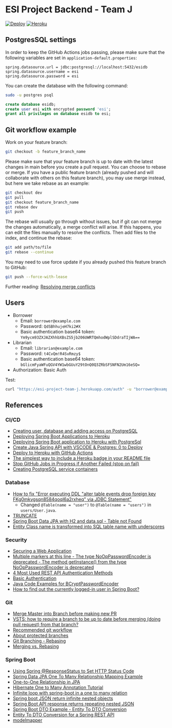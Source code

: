 # ESI Project Backend - Team J

[![Deploy](https://github.com/chaosrun/ESI-project-backend/actions/workflows/heroku-deploy.yml/badge.svg)](https://github.com/chaosrun/ESI-project-backend/actions/workflows/heroku-deploy.yml) [![Heroku](https://pyheroku-badge.herokuapp.com/?app=esi-project-team-j&style=flat)](https://esi-project-team-j.herokuapp.com) 

## PostgresSQL settings

In order to keep the GitHub Actions jobs passing, please make sure that the following variables are set in `application-default.properties`:

```
spring.datasource.url = jdbc:postgresql://localhost:5432/esidb
spring.datasource.username = esi
spring.datasource.password = esi
```

You can create the database with the following command:

```bash
sudo -u postgres psql
```

```sql
create database esidb;
create user esi with encrypted password 'esi';
grant all privileges on database esidb to esi;
```

## Git workflow example

Work on your feature branch:

```bash
git checkout -b feature_branch_name
```

Please make sure that your feature branch is up to date with the latest changes in main before you create a pull request. You can choose to rebase or merge. If you have a public feature branch (already pushed and will collaborate with others on this feature branch), you may use merge instead, but here we take rebase as an example:

```bash
git checkout dev
git pull
git checkout feature_branch_name
git rebase dev
git push
```

The rebase will usually go through without issues, but if git can not merge the changes automatically, a merge conflict will arise. If this happens, you can edit the files manually to resolve the conflicts. Then add files to the index, and continue the rebase:

```bash
git add path/to/file
git rebase --continue
```

You may need to use force update if you already pushed this feature branch to GitHub:

```bash
git push --force-with-lease
```

Further reading: [Resolving merge conflicts](https://docs.openstack.org/doc-contrib-guide/additional-git-workflow/rebase.html)

## Users

- Borrower
    - Email: `borrower@example.com`
    - Password: `QdSBhhujeH7ki2#X`
    - Basic authentication base64 token: `Ym9ycm93ZXJAZXhhbXBsZS5jb206UWRTQmhodWplSDdraTIjWA==`
- Librarian
    - Email: `librarian@example.com`
    - Password: `t4CvQm!R4SvRmzy$`
    - Basic authentication base64 token: `bGlicmFyaWFuQGV4YW1wbGUuY29tOnQ0Q3ZRbSFSNFN2Um16eSQ=`
- Authorization: Basic Auth

Test:

```bash
curl "https://esi-project-team-j.herokuapp.com/auth" -u "borrower@example.com:QdSBhhujeH7ki2#X"
```

## References

### CI/CD

- [Creating user, database and adding access on PostgreSQL](https://medium.com/coding-blocks/creating-user-database-and-adding-access-on-postgresql-8bfcd2f4a91e)
- [Deploying Spring Boot Applications to Heroku](https://devcenter.heroku.com/articles/deploying-spring-boot-apps-to-heroku)
- [Deploying Spring Boot application to Heroku with PostgreSql](https://levelup.gitconnected.com/deploying-spring-boot-application-to-heroku-with-postgresql-dc94f193464c)
- [Create Java Spring API with VSCODE & Postgres: 0 to Deploy ](https://dev.to/alexmercedcoder/create-java-spring-api-with-vscode-postgres-0-to-deploy-142)
- [Deploy to Heroku with GitHub Actions](https://remarkablemark.org/blog/2021/03/12/github-actions-deploy-to-heroku/)
- [The simplest way to include a Heroku badge in your README file](https://github.com/dhalenok/pyheroku-badge)
- [Stop GitHub Jobs in Progress if Another Failed (stop on fail)](https://stackoverflow.com/questions/67488957/stop-github-jobs-in-progress-if-another-failed-stop-on-fail)
- [Creating PostgreSQL service containers](https://docs.github.com/en/actions/using-containerized-services/creating-postgresql-service-containers)

### Database

- [How to fix "Error executing DDL "alter table events drop foreign key FKg0mkvgsqn8584qoql6a2rxheq" via JDBC Statement"](https://stackoverflow.com/a/56206827)
    - Changed `@Table(name = "user")` to `@Table(name = "users")` in `users/User.java`.
- [TRUNCATE](https://www.postgresql.org/docs/current/sql-truncate.html)
- [Spring Boot Data JPA with H2 and data.sql - Table not Found](https://stackoverflow.com/questions/67744719/spring-boot-data-jpa-with-h2-and-data-sql-table-not-found)
- [Entity Class name is transformed into SQL table name with underscores](https://stackoverflow.com/questions/29087626/entity-class-name-is-transformed-into-sql-table-name-with-underscores)

### Security

- [Securing a Web Application](https://spring.io/guides/gs/securing-web/)
- [Multiple markers at this line - The type NoOpPasswordEncoder is deprecated - The method getInstance() from the type NoOpPasswordEncoder is deprecated](https://stackoverflow.com/questions/52134823/multiple-markers-at-this-line-the-type-nooppasswordencoder-is-deprecated-the)
- [4 Most Used REST API Authentication Methods](https://blog.restcase.com/4-most-used-rest-api-authentication-methods/)
- [Basic Authentication](https://mixedanalytics.com/knowledge-base/api-connector-encode-credentials-to-base-64/)
- [Java Code Examples for BCryptPasswordEncoder](https://www.tabnine.com/code/java/classes/org.springframework.security.crypto.bcrypt.BCryptPasswordEncoder)
- [How to find out the currently logged-in user in Spring Boot?](https://stackoverflow.com/a/51944119)

### Git

- [Merge Master into Branch before making new PR](https://www.reddit.com/r/git/comments/je457m/merge_master_into_branch_before_making_new_pr/)
- [VSTS: how to require a branch to be up to date before merging (doing pull request) from that branch?](https://stackoverflow.com/questions/64029333/vsts-how-to-require-a-branch-to-be-up-to-date-before-merging-doing-pull-reques)
- [Recommended git workflow](https://docs.gpcrdb.org/git_workflow.html)
- [About protected branches](https://docs.github.com/en/repositories/configuring-branches-and-merges-in-your-repository/defining-the-mergeability-of-pull-requests/about-protected-branches)
- [Git Branching - Rebasing](https://git-scm.com/book/en/v2/Git-Branching-Rebasing)
- [Merging vs. Rebasing](https://www.atlassian.com/git/tutorials/merging-vs-rebasing)

### Spring Boot

- [Using Spring @ResponseStatus to Set HTTP Status Code](https://www.baeldung.com/spring-response-status)
- [Spring Data JPA One To Many Relationship Mapping Example](https://attacomsian.com/blog/spring-data-jpa-one-to-many-mapping)
- [One-to-One Relationship in JPA](https://www.baeldung.com/jpa-one-to-one)
- [Hibernate One to Many Annotation Tutorial](https://www.baeldung.com/hibernate-one-to-many)
- [Infinite loop with spring-boot in a one to many relation](https://stackoverflow.com/questions/30892298/infinite-loop-with-spring-boot-in-a-one-to-many-relation)
- [Spring boot JSON return infinite nested objects](https://stackoverflow.com/questions/60492590/spring-boot-json-return-infinite-nested-objects)
- [Spring Boot API response returns repeating nested JSON](https://stackoverflow.com/questions/65817073/spring-boot-api-response-returns-repeating-nested-json)
- [Spring Boot DTO Example - Entity To DTO Conversion](https://www.javaguides.net/2021/02/spring-boot-dto-example-entity-to-dto.html)
- [Entity To DTO Conversion for a Spring REST API](https://www.baeldung.com/entity-to-and-from-dto-for-a-java-spring-application)
- [modelmapper](http://modelmapper.org/getting-started/)
